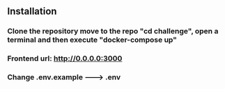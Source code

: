 ## Installation

### Clone the repository  move to the repo "cd challenge", open a terminal and then execute "docker-compose up"

### Frontend url: http://0.0.0.0:3000

### Change .env.example ---> .env
